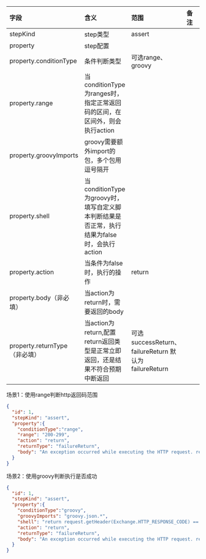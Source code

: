 | 字段   | 含义   | 范围             | 备注 |    |
|:-----|:-----|:---------------|:---|:---|
| stepKind | step类型 | assert |    |    |
| property | step配置 |  | | |
| property.conditionType | 条件判断类型 | 可选range、groovy | | |
| property.range | 当conditionType为ranges时，指定正常返回码的区间，在区间外，则会执行action | | | |
| property.groovyImports | groovy需要额外import的包，多个包用逗号隔开 | | | |
| property.shell | 当conditionType为groovy时，填写自定义脚本判断结果是否正常，执行结果为false时，会执行action | | | |
| property.action | 当条件为false时，执行的操作 | return | | | |
| property.body（非必填） | 当action为return时，需要返回的body | | | | |
| property.returnType（非必填） | 当action为return,配置return返回类型是正常立即返回，还是结果不符合预期中断返回 |可选successReturn、failureReturn 默认为failureReturn | | | |
场景1：使用range判断http返回码范围
```json
{
  "id": 1,
  "stepKind": "assert",
  "property":{
    "conditionType":"range",
    "range": "200-299",
    "action": "return",
    "returnType": "failureReturn",
    "body": "An exception occurred while executing the HTTP request. response body: ${body}"
  }
}
```

场景2：使用groovy判断执行是否成功
```json
{
  "id": 1,
  "stepKind": "assert",
  "property":{
    "conditionType":"groovy",
    "groovyImports": "groovy.json.*",
    "shell": "return request.getHeader(Exchange.HTTP_RESPONSE_CODE) == 200",
    "action": "return",
    "returnType": "failureReturn",
    "body": "An exception occurred while executing the HTTP request. response body: ${body}"
  }
}
```
